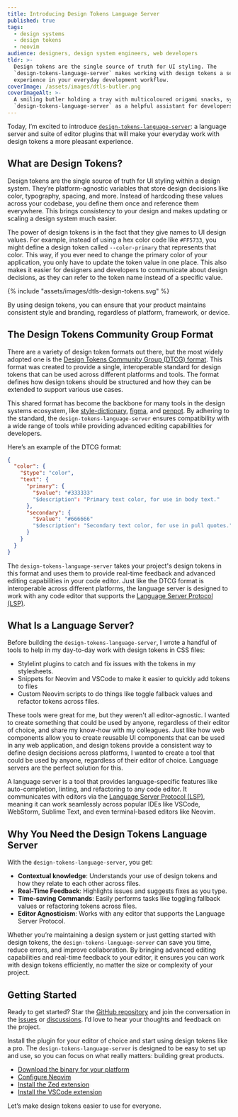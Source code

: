 ```yaml
---
title: Introducing Design Tokens Language Server
published: true
tags:
  - design systems
  - design tokens
  - neovim
audience: designers, design system engineers, web developers
tldr: >-
  Design tokens are the single source of truth for UI styling. The
  `design-tokens-language-server` makes working with design tokens a seamless
  experience in your everyday development workflow.
coverImage: /assets/images/dtls-butler.png
coverImageAlt: >-
  A smiling butler holding a tray with multicoloured origami snacks, symbolizing the
  `design-tokens-language-server` as a helpful assistant for developers.
---
```


Today, I’m excited to introduce [`design-tokens-language-server`][design-tokens-language-server]: a language server and suite of editor plugins that will make your everyday work with design tokens a more pleasant experience.

## What are Design Tokens?

Design tokens are the single source of truth for UI styling within a design system. They’re platform-agnostic variables that store design decisions like color, typography, spacing, and more. Instead of hardcoding these values across your codebase, you define them once and reference them everywhere. This brings consistency to your design and makes updating or scaling a design system much easier.

The power of design tokens is in the fact that they give names to UI design values.
For example, instead of using a hex color code like `#FF5733`, you might define a design token called `--color-primary` that represents that color. This way, if you ever need to change the primary color of your application, you only have to update the token value in one place. This also makes it easier for designers and developers to communicate about design decisions, as they can refer to the token name instead of a specific value.

{% include "assets/images/dtls-design-tokens.svg" %}

By using design tokens, you can ensure that your product maintains consistent style and branding, regardless of platform, framework, or device.

## The Design Tokens Community Group Format

There are a variety of design token formats out there, but the most widely adopted one is the [Design Tokens Community Group (DTCG) format][dtcg]. This format was created to provide a single, interoperable standard for design tokens that can be used across different platforms and tools. The format defines how design tokens should be structured and how they can be extended to support various use cases.

This shared format has become the backbone for many tools in the design systems ecosystem, like [style-dictionary][styledictionary], [figma][figma], and [penpot][penpot]. By adhering to the standard, the `design-tokens-language-server` ensures compatibility with a wide range of tools while providing advanced editing capabilities for developers.

Here’s an example of the DTCG format:

```json
{
  "color": {
    "$type": "color",
    "text": {
      "primary": {
        "$value": "#333333"
        "$description": "Primary text color, for use in body text."
      },
      "secondary": {
        "$value": "#666666"
        "$description": "Secondary text color, for use in pull quotes."
      }
    }
  }
}
```

The `design-tokens-language-server` takes your project's design tokens in this format
and uses them to provide real-time feedback and advanced editing capabilities in your code editor. Just like the DTCG format is interoperable across different platforms, the language server is designed to work with any code editor that supports the [Language Server Protocol (LSP)][lsp].

## What Is a Language Server?

Before building the `design-tokens-language-server`, I wrote a handful of tools to help in my day-to-day work with design tokens in CSS files:
- Stylelint plugins to catch and fix issues with the tokens in my stylesheets.
- Snippets for Neovim and VSCode to make it easier to quickly add tokens to files
- Custom Neovim scripts to do things like toggle fallback values and refactor tokens across files.

These tools were great for me, but they weren't all editor-agnostic. I wanted to create something that could be used by anyone, regardless of their editor of choice, and share my know-how with my colleagues. Just like how web components allow you to create reusable UI components that can be used in any web application, and design tokens provide a consistent way to define design decisions across platforms, I wanted to create a tool that could be used by anyone, regardless of their editor of choice. Language servers are the perfect solution for this.

A language server is a tool that provides language-specific features like auto-completion, linting, and refactoring to any code editor. It communicates with editors via the [Language Server Protocol (LSP)][lsp], meaning it can work seamlessly across popular IDEs like VSCode, WebStorm, Sublime Text, and even terminal-based editors like Neovim.

## Why You Need the Design Tokens Language Server

With the `design-tokens-language-server`, you get:

- **Contextual knowledge**: Understands your use of design tokens and how they relate to each other across files.
- **Real-Time Feedback**: Highlights issues and suggests fixes as you type.
- **Time-saving Commands**: Easily performs tasks like toggling fallback values or refactoring tokens across files.
- **Editor Agnosticism**: Works with any editor that supports the Language Server Protocol.

Whether you’re maintaining a design system or just getting started with design tokens, the `design-tokens-language-server` can save you time, reduce errors, and improve collaboration. By bringing advanced editing capabilities and real-time feedback to your editor, it ensures you can work with design tokens efficiently, no matter the size or complexity of your project.

## Getting Started

Ready to get started? Star the [GitHub repository][design-tokens-language-server] and join the conversation in the [issues][issues] or [discussions][discussions]. I’d love to hear your thoughts and feedback on the project.

Install the plugin for your editor of choice and start using design tokens like a pro. The `design-tokens-language-server` is designed to be easy to set up and use, so you can focus on what really matters: building great products.

- [Download the binary for your platform][binary]
- [Configure Neovim][neovim]
- [Install the Zed extension][zed]
- [Install the VSCode extension][vscode]

Let’s make design tokens easier to use for everyone.

[design-tokens-language-server]: https://github.com/bennypowers/design-tokens-language-server/
[dtcg]: https://design-tokens.github.io/community-group/
[styledictionary]: https://styledictionary.com
[figma]: https://figma.com
[penpot]: https://penpot.app
[lsp]: https://microsoft.github.io/language-server-protocol/
[issues]: https://github.com/bennypowers/design-tokens-language-server/issues/
[discussions]: https://github.com/bennypowers/design-tokens-language-server/discussions/
[binary]: https://github.com/bennypowers/design-tokens-language-server/releases/latest
[neovim]: https://github.com/bennypowers/design-tokens-language-server/#neovim
[zed]: https://zed.dev/extensions?query=design-tokens
[vscode]: https://marketplace.visualstudio.com/items?itemName=pwrs.design-tokens-language-server-vscode
